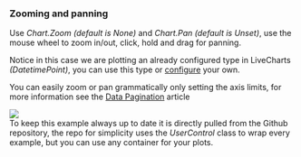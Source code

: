 ﻿<h3 class="important-tittle">Zooming and panning</h3>

<p>
    Use <i class="text-muted">Chart.Zoom (default is None)</i> and <i class="text-muted">Chart.Pan (default is Unset)</i>,
    use the mouse wheel to zoom in/out, click, hold and drag for panning.
</p>

<p>
    Notice in this case we are plotting an already configured type in LiveCharts <i>(DatetimePoint)</i>, 
    you can use this type or <a href="/App/examples/v1/wpf/Types%20and%20Configuration">configure</a> your own.
</p>

<p>
    You can easily zoom or pan grammatically only setting the axis limits, for more information see the
    <a href="/App/examples/v1/wpf/Data%20Pagination">Data Pagination</a> article
</p>

<div class="text-center">
    <img src="/App/Examples/v1/Zooming and panning/Images/zandp.gif"/>
</div>

<div class="doc-alert">
    To keep this example always up to date it is directly pulled from the Github repository, the
    repo for simplicity uses the <i>UserControl</i> class to wrap every example, but you can use any
    container for your plots.
</div>

```{wpf,!https://raw.githubusercontent.com/beto-rodriguez/Live-Charts/master/Examples/Wpf/CartesianChart/ZoomingAndPanning/ZoomingAndPanning.xaml.cs}

```

```{wpf,!"https://raw.githubusercontent.com/beto-rodriguez/Live-Charts/master/Examples/Wpf/CartesianChart/ZoomingAndPanning/ZoomingAndPanning.xaml}

```

```{wf,!https://raw.githubusercontent.com/beto-rodriguez/Live-Charts/master/Examples/WinForms/Cartesian/Zooming%20and%20Panning/ZomingAndPanningExample.cs}

```
